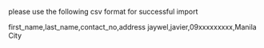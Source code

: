 please use the following csv format for successful import

first_name,last_name,contact_no,address
jaywel,javier,09xxxxxxxxx,Manila City